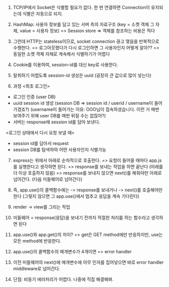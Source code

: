 1. TCP/IP에서 Socket은 식별할 필요가 없다. 한 번 연결하면 Connection이 유지되는데 식별은 자동으로 되지.

2. HashMap: 사용자 정보를 담고 있는 서버 측의 자료구조
(key = 소켓 객체 그 자체, value = 사용자 정보)
=> Session store
=> 객체를 참조하는 비용은 적다

3. 그런데 HTTP는 stateless이므로, socket connection 끊고 맺음을 반복적으로 수행한다.
=> 로그아웃했다가 다시 로그인하면 그 사용자인지 어떻게 알아??
=> 동일한 소켓 객체 자체로 계속해서 식별하기가 어렵다

4. Cookie를 이용하여, session-id를 대신 key로 사용한다.

5. 탈취하기 어렵도록 session-id 생성은 uuid
(굉장히 큰 값으로 많이 넣는다)

6. 과정
<최초 로그인>
- 로그인 인증 (user DB)
- uuid session id 생성
(session DB => session id / userid / username이 들어가겠죠?)
(username이 들어가는 이유: OOO님이 접속하셨습니다. 이런 거 매번 보여주기 위해 user DB를 매번 뒤질 수는 없잖아?)
- 서버는 response에 session id를 담아 보낸다.

<로그인 상태에서 다시 요청 보낼 때>
- session id를 담아서 request
- session DB를 탐색하여 어떤 사용자인지 식별가능

7. express는 위에서 아래로 순차적으로 호출한다.
=> 요청이 들어올 때마다 app.js를 실행한다고 생각하면 된다.
=> response를 보내는 작업을 하면 끝난다 (아래를 더 이상 호출하지 않음)
=> response를 보내지 않으면 next()를 해줘야만 아래로 넘어간다. (다음 미들웨어로 넘어간다)

8. 즉, app.use()의 콜백함수에는
-> response를 보내거나
-> next()를 호출해야만 한다
(그렇지 않으면 그 app.use()에서 멈추고 응답을 계속 기다린다)

9. render -> view를 그리는 작업

10. 미들웨어 = response(응답)을 보내기 전까지 적절한 처리를 하는 함수라고 생각하면 된다

11. app.use()와 app.get()의 차이?
=> get은 GET method에만 반응하지만, use는 모든 method에 반응한다.

12. app.use()의 콜백함수의 매개변수가 4개이면
=> error handler

13. 이전 미들웨어의 next()에 매개변수에 아무 인자를 집어넣으면 바로 error handler middleware로 넘어간다.

14. 단점: 비동기 에러처리가 어렵다. 나중에 직접 해결해봐.